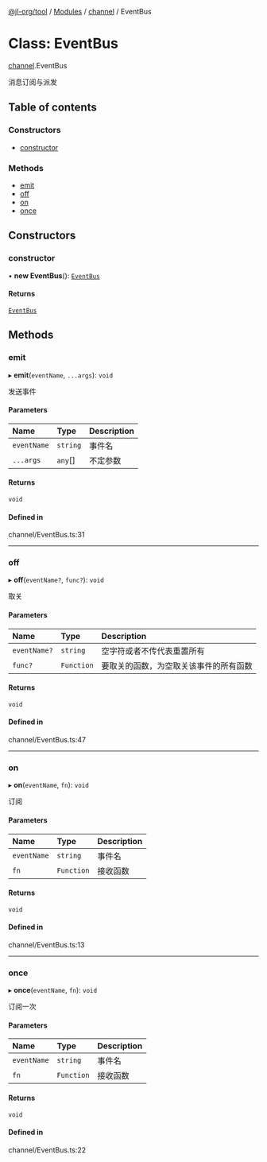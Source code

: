 [@jl-org/tool](../README.md) / [Modules](../modules.md) / [channel](../modules/channel.md) / EventBus

# Class: EventBus

[channel](../modules/channel.md).EventBus

消息订阅与派发

## Table of contents

### Constructors

- [constructor](channel.EventBus.md#constructor)

### Methods

- [emit](channel.EventBus.md#emit)
- [off](channel.EventBus.md#off)
- [on](channel.EventBus.md#on)
- [once](channel.EventBus.md#once)

## Constructors

### constructor

• **new EventBus**(): [`EventBus`](channel.EventBus.md)

#### Returns

[`EventBus`](channel.EventBus.md)

## Methods

### emit

▸ **emit**(`eventName`, `...args`): `void`

发送事件

#### Parameters

| Name | Type | Description |
| :------ | :------ | :------ |
| `eventName` | `string` | 事件名 |
| `...args` | `any`[] | 不定参数 |

#### Returns

`void`

#### Defined in

channel/EventBus.ts:31

___

### off

▸ **off**(`eventName?`, `func?`): `void`

取关

#### Parameters

| Name | Type | Description |
| :------ | :------ | :------ |
| `eventName?` | `string` | 空字符或者不传代表重置所有 |
| `func?` | `Function` | 要取关的函数，为空取关该事件的所有函数 |

#### Returns

`void`

#### Defined in

channel/EventBus.ts:47

___

### on

▸ **on**(`eventName`, `fn`): `void`

订阅

#### Parameters

| Name | Type | Description |
| :------ | :------ | :------ |
| `eventName` | `string` | 事件名 |
| `fn` | `Function` | 接收函数 |

#### Returns

`void`

#### Defined in

channel/EventBus.ts:13

___

### once

▸ **once**(`eventName`, `fn`): `void`

订阅一次

#### Parameters

| Name | Type | Description |
| :------ | :------ | :------ |
| `eventName` | `string` | 事件名 |
| `fn` | `Function` | 接收函数 |

#### Returns

`void`

#### Defined in

channel/EventBus.ts:22

